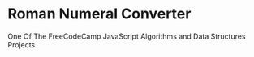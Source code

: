 # Roman Numeral Converter
One Of The FreeCodeCamp JavaScript Algorithms and Data Structures Projects